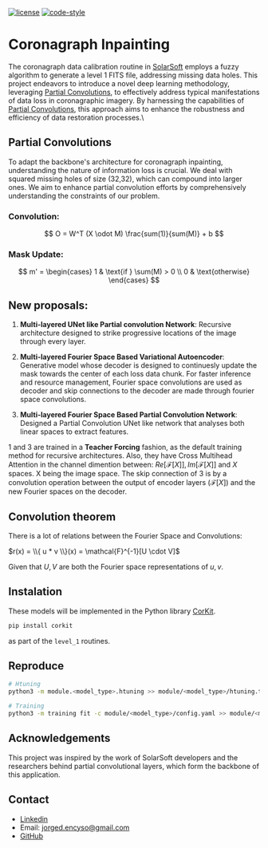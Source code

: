 [![license](https://img.shields.io/badge/License-MIT-yellow.svg)](https://opensource.org/licenses/MIT)
[![code-style](https://img.shields.io/badge/code%20style-black-000000.svg)](https://github.com/psf/black)

# Coronagraph Inpainting
The coronagraph data calibration routine in [SolarSoft](https://www.lmsal.com/solarsoft/) employs a fuzzy algorithm to generate a level 1 FITS file, addressing missing data holes. This project endeavors to introduce a novel deep learning methodology, leveraging [Partial Convolutions](https://arxiv.org/abs/1804.07723), to effectively address typical manifestations of data loss in coronagraphic imagery. By harnessing the capabilities of [Partial Convolutions](https://arxiv.org/abs/1804.07723), this approach aims to enhance the robustness and efficiency of data restoration processes.\

## Partial Convolutions
To adapt the backbone's architecture for coronagraph inpainting, understanding the nature of information loss is crucial. We deal with squared missing holes of size (32,32), which can compound into larger ones. We aim to enhance partial convolution efforts by comprehensively understanding the constraints of our problem.

### Convolution:

$$
O = W^T (X \odot M) \frac{sum(1)}{sum(M)} + b
$$

### Mask Update:

$$
m' = \begin{cases} 
1 & \text{if } \sum(M) > 0 \\
0 & \text{otherwise}
\end{cases}
$$

## New proposals:

1. **Multi-layered UNet like Partial convolution Network**: Recursive architecture designed to strike progressive locations of the image through every layer. 

2. **Multi-layered Fourier Space Based Variational Autoencoder**: Generative model whose decoder is designed to continuesly update the mask towards the center of each loss data chunk. For faster inference and resource management, Fourier space convolutions are used as decoder and skip connections to the decoder are made through fourier space convolutions.

3. **Multi-layered Fourier Space Based Partial Convolution Network**: Designed a Partial Convolution UNet like network that analyses both linear spaces to extract features. 

1 and 3 are trained in a **Teacher Forcing** fashion, as the default training method for recursive architectures. Also, they have Cross Multihead Attention in the channel dimention between: $Re[\mathcal{F}[X]], Im[\mathcal{F}[X]]$ and $X$ spaces. X being the image space. The skip connection of 3 is by a convolution operation between the output of encoder layers ($\mathcal{F}[X]$) and the new Fourier spaces on the decoder.

## Convolution theorem
There is a lot of relations between the Fourier Space and Convolutions:

$r(x) = \\{ u * v \\}(x) = \mathcal{F}^{-1}[U \cdot V]$

Given that $U, V$ are both the Fourier space representations of $u, v$.

## Instalation

These models will be implemented in the Python library [CorKit](https://github.com/Jorgedavyd/corkit).
```bash
pip install corkit
```
as part of the `level_1` routines.

## Reproduce
```bash
# Htuning
python3 -m module.<model_type>.htuning >> module/<model_type>/htuning.txt

# Training
python3 -m training fit -c module/<model_type>/config.yaml >> module/<model_type>/training.txt
```


## Acknowledgements

This project was inspired by the work of SolarSoft developers and the researchers behind partial convolutional layers, which form the backbone of this application.

## Contact  

- [Linkedin](https://www.linkedin.com/in/jorge-david-enciso-mart%C3%ADnez-149977265/)
- Email: jorged.encyso@gmail.com
- [GitHub](https://github.com/Jorgedavyd)